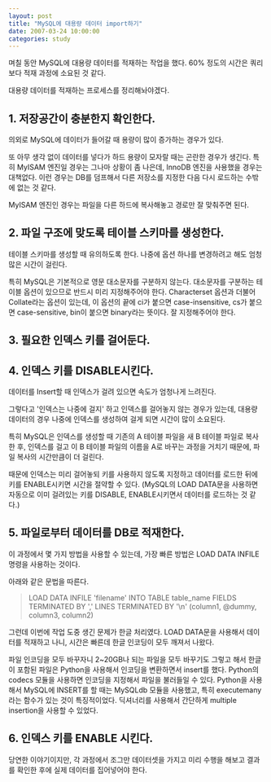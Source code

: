 ```yaml
---
layout: post
title: "MySQL에 대용량 데이터 import하기"
date: 2007-03-24 10:00:00
categories: study
---
```


며칠 동안 MySQL에 대용량 데이터를 적재하는 작업을 했다. 60% 정도의 시간은 쿼리보다 적재 과정에 소요된 것 같다.

대용량 데이터를 적재하는 프로세스를 정리해놔야겠다.

## 1. 저장공간이 충분한지 확인한다.

의외로 MySQL에 데이터가 들어갈 때 용량이 많이 증가하는 경우가 있다.

또 아무 생각 없이 데이터를 넣다가 하드 용량이 모자랄 때는 곤란한 경우가 생긴다. 특히 MyISAM 엔진일 경우는 그나마 상황이 좀 나은데, InnoDB 엔진을 사용했을 경우는 대책없다. 이런 경우는 DB를 덤프해서 다른 저장소를 지정한 다음 다시 로드하는 수밖에 없는 것 같다.

MyISAM 엔진인 경우는 파일을 다른 하드에 복사해놓고 경로만 잘 맞춰주면 된다.

## 2. 파일 구조에 맞도록 테이블 스키마를 생성한다.

테이블 스키마를 생성할 때 유의하도록 한다. 나중에 옵션 하나를 변경하려고 해도 엄청 많은 시간이 걸린다.

특히 MySQL은 기본적으로 영문 대소문자를 구분하지 않는다. 대소문자를 구분하는 테이블 옵션이 있으므로 반드시 미리 지정해주어야 한다. Characterset 옵션과 더불어 Collate라는 옵션이 있는데, 이 옵션의 끝에 ci가 붙으면 case-insensitive, cs가 붙으면 case-sensitive, bin이 붙으면 binary라는 뜻이다. 잘 지정해주어야 한다.

## 3. 필요한 인덱스 키를 걸어둔다.

## 4. 인덱스 키를 DISABLE시킨다.

데이터를 Insert할 때 인덱스가 걸려 있으면 속도가 엄청나게 느려진다.

그렇다고 '인덱스는 나중에 걸지' 하고 인덱스를 걸어놓지 않는 경우가 있는데, 대용량 데이터의 경우 나중에 인덱스를 생성하여 걸게 되면 시간이 많이 소요된다.

특히 MySQL은 인덱스를 생성할 때 기존의 A 테이블 파일을 새 B 테이블 파일로 복사한 후, 인덱스를 걸고 이 B 테이블 파일의 이름을 A로 바꾸는 과정을 거치기 때문에, 파일 복사의 시간만큼이 더 걸린다.

때문에 인덱스는 미리 걸어놓되 키를 사용하지 않도록 지정하고 데이터를 로드한 뒤에 키를 ENABLE시키면 시간을 절약할 수 있다. (MySQL의 LOAD DATA문을 사용하면 자동으로 이미 걸려있는 키를 DISABLE, ENABLE시키면서 데이터를 로드하는 것 같다.)

## 5. 파일로부터 데이터를 DB로 적재한다.

이 과정에서 몇 가지 방법을 사용할 수 있는데, 가장 빠른 방법은 LOAD DATA INFILE 명령을 사용하는 것이다.

아래와 같은 문법을 따른다.

> LOAD DATA INFILE 'filename'
> INTO TABLE table_name
> FIELDS TERMINATED BY ','
> LINES TERMINATED BY '\n'
> (column1, @dummy, column3, column2)

그런데 이번에 작업 도중 생긴 문제가 한글 처리였다. LOAD DATA문을 사용해서 데이터를 적재하고 나니, 시간은 빠른데 한글 인코딩이 모두 깨져서 나왔다. 

파일 인코딩을 모두 바꾸자니 2~20GB나 되는 파일을 모두 바꾸기도 그렇고 해서 한글이 포함된 파일은 Python을 사용해서 인코딩을 변환하면서 insert를 했다. Python의 codecs 모듈을 사용하면 인코딩을 지정해서 파일을 불러들일 수 있다. Python을 사용해서 MySQL에 INSERT를 할 때는 MySQLdb 모듈을 사용했고, 특히 executemany라는 함수가 있는 것이 특징적이었다. 딕셔너리를 사용해서 간단하게 multiple insertion을 사용할 수 있었다.

## 6. 인덱스 키를 ENABLE 시킨다.

당연한 이야기이지만, 각 과정에서 조그만 데이터셋을 가지고 미리 수행을 해보고 결과를 확인한 후에 실제 데이터를 집어넣어야 한다.
